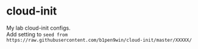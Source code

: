 # cloud-init  
My lab cloud-init configs.  
Add setting to `seed from https://raw.githubusercontent.com/b1pen9win/cloud-init/master/XXXXX/ `
